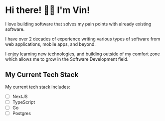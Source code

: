 # Hi there! 👋🏼 I'm Vin!

I love building software that solves my pain points with already existing software.

I have over 2 decades of experience writing various types of software from web applications, mobile apps, and beyond.

I enjoy learning new technologies, and building outside of my comfort zone which allows me to grow in the Software Development field.

## My Current Tech Stack

My current tech stack includes:
- [ ] NextJS
- [ ] TypeScript
- [ ] Go
- [ ] Postgres
